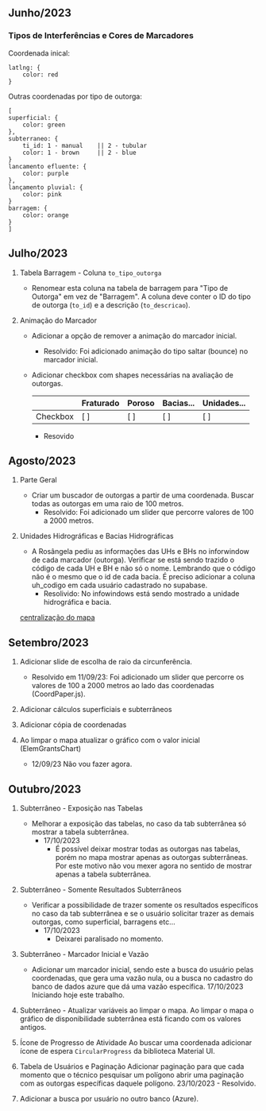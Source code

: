 ## Junho/2023

### Tipos de Interferências e Cores de Marcadores

Coordenada inical: 
```
latlng: {
    color: red
}
```

Outras coordenadas por tipo de outorga:
```
[
superficial: {
    color: green
}, 
subterraneo: {
    ti_id: 1 - manual    || 2 - tubular
    color: 1 - brown     || 2 - blue
}
lancamento efluente: {
    color: purple
},
lançamento pluvial: {
    color: pink
}
barragem: {
    color: orange
}
]
```
## Julho/2023

1. Tabela Barragem - Coluna `to_tipo_outorga`

   - Renomear esta coluna na tabela de barragem para "Tipo de Outorga" em vez de "Barragem". A coluna deve conter o ID do tipo de outorga (`to_id`) e a descrição (`to_descricao`).
   

2. Animação do Marcador

   - Adicionar a opção de remover a animação do marcador inicial.
        - Resolvido: Foi adicionado animação do tipo saltar (bounce) no marcador inicial.

   - Adicionar checkbox com shapes necessárias na avaliação de outorgas.

        |             | Fraturado | Poroso | Bacias... | Unidades...
        |------------ | --------- | ------ | --------- | --------
        | Checkbox    | [ ]       | [ ]    | [ ]       | [ ]  
        - Resovido

## Agosto/2023

1. Parte Geral
    - Criar um buscador de outorgas a partir de uma coordenada. Buscar todas as  outorgas em uma raio de 100 metros.
        - Resolvido: Foi adicionado um slider que percorre valores de 100 a 2000 metros.

2. Unidades Hidrográficas e Bacias Hidrográficas
    - A Rosângela pediu as informações das UHs e BHs no inforwindow de cada marcador (outorga). Verificar se está sendo trazido o código de cada UH e BH e não só o nome. Lembrando que  o código não é  o mesmo que o id de cada bacia.
    É preciso adicionar a coluna uh_codigo em cada usuário cadastrado no supabase.
        - Resolivido: No infowindows está sendo mostrado a unidade hidrográfica e bacia.


    [centralização do mapa](./map-center-marker)

## Setembro/2023

1. Adicionar slide de escolha de raio da circunferência.
    - Resolvido em 11/09/23: Foi adicionado um slider que percorre os valores de 100 a 2000 metros ao lado das coordenadas (CoordPaper.js).

2. Adicionar cálculos superficiais e subterrâneos

3. Adicionar cópia de coordenadas

4. Ao limpar o mapa atualizar o gráfico com o valor inicial (ElemGrantsChart)

    - 12/09/23 
        Não vou fazer agora.


## Outubro/2023

1. Subterrâneo - Exposição nas Tabelas
    - Melhorar a exposição das tabelas, no caso da tab subterrânea só mostrar a tabela subterrânea. 
        - 17/10/2023
            - É possível deixar mostrar todas as outorgas nas tabelas, porém no mapa mostrar apenas as outorgas subterrâneas. Por este motivo não vou mexer agora no sentido de mostrar apenas a tabela subterrânea.
2. Subterrâneo - Somente Resultados Subterrâneos
    - Verificar a possibilidade de trazer somente os resultados específicos no caso da tab subterrânea e se o usuário solicitar trazer as demais outorgas, como superficial, barragens etc...
        - 17/10/2023
            - Deixarei paralisado no momento.

3. Subterrâneo - Marcador Inicial e Vazão 
    - Adicionar um marcador inicial, sendo este a busca do usuário pelas coordenadas, que gera uma vazão nula, ou a busca no cadastro do banco de dados azure que dá uma vazão específica.
    17/10/2023
        Iniciando hoje este trabalho.

4. Subterrâneo - Atualizar variáveis ao limpar o mapa.
    Ao limpar o mapa o gráfico de disponibilidade subterrânea está ficando com os valores antigos.

5. Ícone de Progresso de Atividade
    Ao buscar uma  coordenada adicionar ícone de espera `CircularProgress` da biblioteca Material UI.

6. Tabela de Usuários e Paginação
    Adicionar paginação para que cada momento que o técnico pesquisar um polígono abrir uma paginação com as outorgas específicas daquele polígono.
    23/10/2023 - Resolvido.
    
7. Adicionar a busca por usuário no outro banco (Azure).
